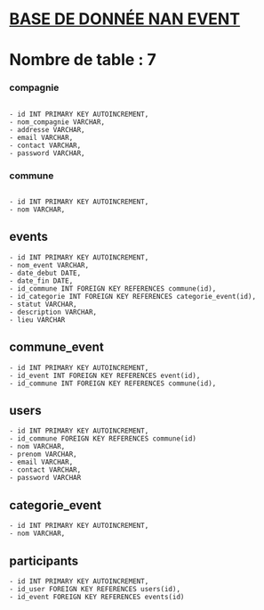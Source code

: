 # [BASE DE DONNÉE NAN EVENT](https://github.com)

# Nombre de table : 7


### compagnie

```

- id INT PRIMARY KEY AUTOINCREMENT,
- nom_compagnie VARCHAR,
- addresse VARCHAR,
- email VARCHAR,
- contact VARCHAR,
- password VARCHAR,

```

### commune
```

- id INT PRIMARY KEY AUTOINCREMENT,
- nom VARCHAR,
```

## events
```
- id INT PRIMARY KEY AUTOINCREMENT,
- nom_event VARCHAR,
- date_debut DATE,
- date_fin DATE,
- id_commune INT FOREIGN KEY REFERENCES commune(id),
- id_categorie INT FOREIGN KEY REFERENCES categorie_event(id),
- statut VARCHAR,
- description VARCHAR,
- lieu VARCHAR
```

## commune_event
```
- id INT PRIMARY KEY AUTOINCREMENT,
- id_event INT FOREIGN KEY REFERENCES event(id),
- id_commune INT FOREIGN KEY REFERENCES commune(id),
```

## users
```
- id INT PRIMARY KEY AUTOINCREMENT,
- id_commune FOREIGN KEY REFERENCES commune(id)
- nom VARCHAR,
- prenom VARCHAR,
- email VARCHAR,
- contact VARCHAR,
- password VARCHAR
```

## categorie_event

```
- id INT PRIMARY KEY AUTOINCREMENT,
- nom VARCHAR,
```
 
 ## participants
 
 ```
- id INT PRIMARY KEY AUTOINCREMENT,
- id_user FOREIGN KEY REFERENCES users(id),
- id_event FOREIGN KEY REFERENCES events(id)
 ```









